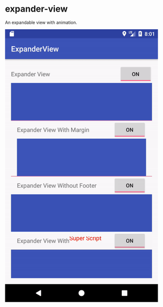 # expander-view
An expandable view with animation.

![Output sample](https://raw.githubusercontent.com/salih-demir/expander-view/master/device-2017-08-02-200228.gif)
